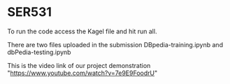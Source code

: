 # SER531
To run the code access the Kagel file and hit run all.

There are two files uploaded in the submission 
DBpedia-training.ipynb and dbPedia-testing.ipynb

This is the video link of our project demonstration "https://www.youtube.com/watch?v=7e9E9FoodrU"
